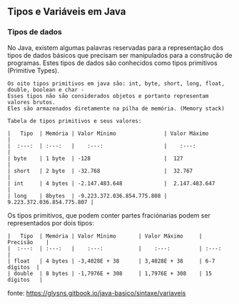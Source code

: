 ## Tipos e Variáveis em Java

### Tipos de dados
No Java, existem algumas palavras reservadas para a representação dos tipos de dados básicos que precisam ser manipulados para a construção de programas. Estes tipos de dados são conhecidos como tipos primitivos (Primitive Types).

    Os oito tipos primitivos em java são: int, byte, short, long, float, double, boolean e char - 
    Esses tipos não são considerados objetos e portanto representam valores brutos. 
    Eles são armazenados diretamente na pilha de memória. (Memory stack)

    Tabela de tipos primitivos e seus valores:

    |   Tipo  | Memória | Valor Mínimo               | Valor Máximo               |
    |  :---:  | :---:   |    :---:                   |    :---:                   |
    | byte    | 1 byte  | -128                       |  127                       |
    | short   | 2 byte  | -32.768                    |  32.767                    |
    | int     | 4 bytes | -2.147.483.648             |  2.147.483.647             |
    | long    | 8bytes  | -9.223.372.036.854.775.808 |  9.223.372.036.854.775.807 |

Os tipos primitivos, que podem conter partes fraciónarias podem ser representados por dois tipos:

    |   Tipo  | Memória | Valor Mínimo       | Valor Máximo     |  Precisão    |
    |  :---:  | :---:   |    :---:           |    :---:         | :---:        |
    | float   | 4 bytes | -3,4028E + 38      | 3,4028E + 38     | 6-7 dígitos  |
    | double  | 8 bytes | -1,7976E + 308     | 1,7976E + 308    | 15 dígitos   |
    
     


fonte: <https://glysns.gitbook.io/java-basico/sintaxe/variaveis>
     

